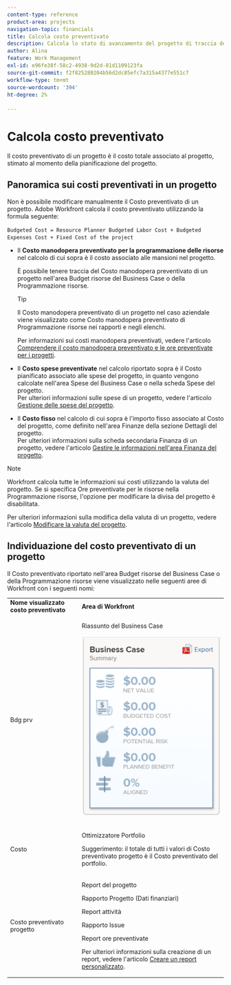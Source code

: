 ```yaml
---
content-type: reference
product-area: projects
navigation-topic: financials
title: Calcola costo preventivato
description: Calcola lo stato di avanzamento del progetto di traccia dei costi preventivati con un rapporto Utilizzo""
author: Alina
feature: Work Management
exl-id: e96fe38f-58c2-4938-9d2d-81d1109123fa
source-git-commit: f2f825280204b56d2dc85efc7a315a4377e551c7
workflow-type: tm+mt
source-wordcount: '394'
ht-degree: 2%

---
```


# Calcola costo preventivato

<!--
<div data-mc-conditions="QuicksilverOrClassic.Draft mode">
<p>(NOTE: This article is linked from "Tracking Project Progress with a Utilization Report"</p>
<p>Keep the structure of this article similar to Calculating Budgeted Labor Cost)</p>
</div>
-->

Il costo preventivato di un progetto è il costo totale associato al progetto, stimato al momento della pianificazione del progetto.

## Panoramica sui costi preventivati in un progetto

Non è possibile modificare manualmente il Costo preventivato di un progetto. Adobe Workfront calcola il costo preventivato utilizzando la formula seguente:

`Budgeted Cost = Resource Planner Budgeted Labor Cost + Budgeted Expenses Cost + Fixed Cost of the project`

* Il **Costo manodopera preventivato per la programmazione delle risorse** nel calcolo di cui sopra è il costo associato alle mansioni nel progetto.

  È possibile tenere traccia del Costo manodopera preventivato di un progetto nell&#39;area Budget risorse del Business Case o della Programmazione risorse.

  >[!TIP]
  >
  >  Il Costo manodopera preventivato di un progetto nel caso aziendale viene visualizzato come Costo manodopera preventivato di Programmazione risorse nei rapporti e negli elenchi.

  Per informazioni sui costi manodopera preventivati, vedere l&#39;articolo [Comprendere il costo manodopera preventivato e le ore preventivate per i progetti](../../../manage-work/projects/project-finances/budgeted-labor-cost.md).

* Il **Costo spese preventivate** nel calcolo riportato sopra è il Costo pianificato associato alle spese del progetto, in quanto vengono calcolate nell&#39;area Spese del Business Case o nella scheda Spese del progetto.\
  Per ulteriori informazioni sulle spese di un progetto, vedere l&#39;articolo [Gestione delle spese del progetto](../../../manage-work/projects/project-finances/manage-project-expenses.md).

* Il **Costo fisso** nel calcolo di cui sopra è l&#39;importo fisso associato al Costo del progetto, come definito nell&#39;area Finanze della sezione Dettagli del progetto.\
  Per ulteriori informazioni sulla scheda secondaria Finanza di un progetto, vedere l&#39;articolo [Gestire le informazioni nell&#39;area Finanza del progetto](../../../manage-work/projects/project-finances/manage-project-finance-area.md).

>[!NOTE]
>
>Workfront calcola tutte le informazioni sui costi utilizzando la valuta del progetto. Se si specifica Ore preventivate per le risorse nella Programmazione risorse, l&#39;opzione per modificare la divisa del progetto è disabilitata.
>
>Per ulteriori informazioni sulla modifica della valuta di un progetto, vedere l&#39;articolo [Modificare la valuta del progetto](../../../manage-work/projects/project-finances/change-project-currency.md).

## Individuazione del costo preventivato di un progetto

Il Costo preventivato riportato nell&#39;area Budget risorse del Business Case o della Programmazione risorse viene visualizzato nelle seguenti aree di Workfront con i seguenti nomi:

<table style="table-layout:auto"> 
   <col> 
   <col> 
   <tbody> 
    <tr> 
     <td><strong>Nome visualizzato costo preventivato</strong></td> 
     <td><strong>Area di Workfront</strong></td> 
    </tr> 
    <tr> 
     <td>Bdg prv</td> 
     <td> <p>Riassunto del Business Case</p> <p> <img src="assets/business-case-summary-qs-350x453.png" style="width: 350;height: 453;"> </p> </td> 
    </tr> 
    <tr> 
     <td>Costo</td> 
     <td> <p>Ottimizzatore Portfolio</p> <p>Suggerimento: il totale di tutti i valori di Costo preventivato progetto è il Costo preventivato del portfolio.</p> </td> 
    </tr> 
    <tr> 
     <td>Costo preventivato progetto</td> 
     <td> <!--
       <p data-mc-conditions="QuicksilverOrClassic.Draft mode">Resource Estimates report (NOTE: this was removed with flash)</p>
      --> <p>Report del progetto</p> <p>Rapporto Progetto (Dati finanziari)</p> <p>Report attività</p> <p>Rapporto Issue</p> <p>Report ore preventivate</p> <p>Per ulteriori informazioni sulla creazione di un report, vedere l'articolo <a href="../../../reports-and-dashboards/reports/creating-and-managing-reports/create-custom-report.md" class="MCXref xref">Creare un report personalizzato</a>.</p> </td> 
    </tr> 
   </tbody> 
  </table>
